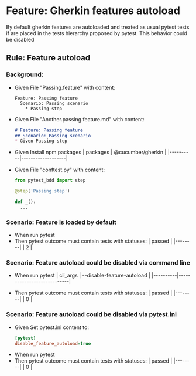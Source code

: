 # Feature: Gherkin features autoload
  By default gherkin features are autoloaded and treated as usual pytest tests
  if are placed in the tests hierarchy proposed by pytest.
  This behavior could be disabled

## Rule: Feature autoload
### Background:
* Given File "Passing.feature" with content:
    ```gherkin
    Feature: Passing feature
      Scenario: Passing scenario
        * Passing step
    ```
* Given File "Another.passing.feature.md" with content:
    ```markdown
    # Feature: Passing feature
    ## Scenario: Passing scenario
    * Given Passing step
    ```
* Given Install npm packages
    | packages | @cucumber/gherkin |
    |----------|-------------------|

* Given File "conftest.py" with content:
    ```python
    from pytest_bdd import step

    @step('Passing step')

    def _():
      ...
    ```

### Scenario: Feature is loaded by default
* When run pytest
* Then pytest outcome must contain tests with statuses:
    | passed |
    |--------|
    | 2      |

### Scenario: Feature autoload could be disabled via command line
* When run pytest
    | cli_args | --disable-feature-autoload |
    |----------|----------------------------|

* Then pytest outcome must contain tests with statuses:
    | passed |
    |--------|
    | 0      |

### Scenario: Feature autoload could be disabled via pytest.ini
* Given Set pytest.ini content to:
    ```ini
    [pytest]
    disable_feature_autoload=true
    ```
* When run pytest
* Then pytest outcome must contain tests with statuses:
    | passed |
    |--------|
    | 0      |
